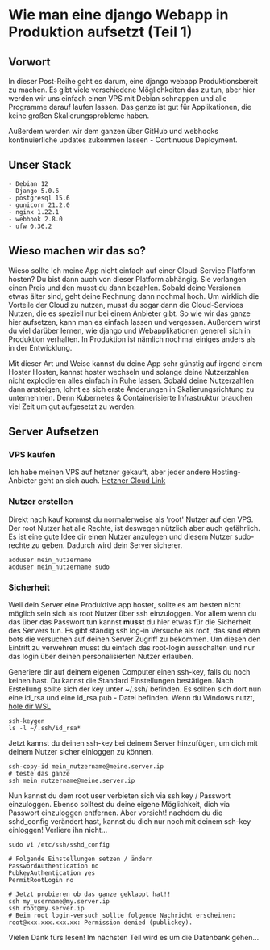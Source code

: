 # Wie man eine django Webapp in Produktion aufsetzt (Teil 1)
## Vorwort

In dieser Post-Reihe geht es darum, eine django webapp Produktionsbereit zu machen.
Es gibt viele verschiedene Möglichkeiten das zu tun, aber hier werden wir uns einfach einen VPS mit Debian schnappen und alle Programme darauf laufen lassen.
Das ganze ist gut für Applikationen, die keine großen Skalierungsprobleme haben.

Außerdem werden wir dem ganzen über GitHub und webhooks kontinuierliche updates zukommen lassen - Continuous Deployment.

## Unser Stack

```
- Debian 12
- Django 5.0.6
- postgresql 15.6
- gunicorn 21.2.0
- nginx 1.22.1
- webhook 2.8.0
- ufw 0.36.2
```

## Wieso machen wir das so?

Wieso sollte Ich meine App nicht einfach auf einer Cloud-Service Platform hosten?
Du bist dann auch von dieser Platform abhängig. Sie verlangen einen Preis und den musst du dann bezahlen. Sobald deine Versionen etwas älter sind, geht deine Rechnung dann nochmal hoch. Um wirklich die Vorteile der Cloud zu nutzen, musst du sogar dann die Cloud-Services Nutzen, die es speziell nur bei einem Anbieter gibt.
So wie wir das ganze hier aufsetzen, kann man es einfach lassen und vergessen.
Außerdem wirst du viel darüber lernen, wie django und Webapplikationen generell sich in Produktion verhalten. In Produktion ist nämlich nochmal einiges anders als in der Entwicklung.

Mit dieser Art und Weise kannst du deine App sehr günstig auf irgend einem Hoster Hosten, kannst hoster wechseln und solange deine Nutzerzahlen nicht explodieren alles einfach in Ruhe lassen. Sobald deine Nutzerzahlen dann ansteigen, lohnt es sich erste Änderungen in Skalierungsrichtung zu unternehmen. Denn Kubernetes & Containerisierte Infrastruktur brauchen viel Zeit um gut aufgesetzt zu werden.

## Server Aufsetzen

### VPS kaufen

Ich habe meinen VPS auf hetzner gekauft, aber jeder andere Hosting-Anbieter geht an sich auch. 
[Hetzner Cloud Link](https://www.hetzner.com/de/cloud/)

### Nutzer erstellen

Direkt nach kauf kommst du normalerweise als 'root' Nutzer auf den VPS. Der root Nutzer hat alle Rechte, ist deswegen nützlich aber auch gefährlich. Es ist eine gute Idee dir einen Nutzer anzulegen und diesem Nutzer sudo-rechte zu geben. Dadurch wird dein Server sicherer.
```
adduser mein_nutzername
adduser mein_nutzername sudo
```

### Sicherheit

Weil dein Server eine Produktive app hostet, sollte es am besten nicht möglich sein sich als root Nutzer über ssh einzuloggen. Vor allem wenn du das über das Passwort tun kannst **musst** du hier etwas für die Sicherheit des Servers tun. Es gibt ständig ssh log-in Versuche als root, das sind eben bots die versuchen auf deinen Server Zugriff zu bekommen. Um diesen den Eintritt zu verwehren musst du einfach das root-login ausschalten und nur das login über deinen personalisierten Nutzer erlauben.

Generiere dir auf deinem eigenen Computer einen ssh-key, falls du noch keinen hast. Du kannst die Standard Einstellungen bestätigen. Nach Erstellung sollte sich der key unter ~/.ssh/ befinden. Es sollten sich dort nun eine id_rsa und eine id_rsa.pub - Datei befinden.
Wenn du Windows nutzt, [hole dir WSL](https://learn.microsoft.com/en-us/windows/wsl/install)
```
ssh-keygen
ls -l ~/.ssh/id_rsa*
```

Jetzt kannst du deinen ssh-key bei deinem Server hinzufügen, um dich mit deinem Nutzer sicher einloggen zu können.
```
ssh-copy-id mein_nutzername@meine.server.ip
# teste das ganze
ssh mein_nutzername@meine.server.ip
```

Nun kannst du dem root user verbieten sich via ssh key / Passwort einzuloggen. Ebenso solltest du deine eigene Möglichkeit, dich via Passwort einzuloggen entfernen. Aber vorsicht! nachdem du die sshd_config verändert hast, kannst du dich nur noch mit deinem ssh-key einloggen! Verliere ihn nicht...
```
sudo vi /etc/ssh/sshd_config

# Folgende Einstellungen setzen / ändern
PasswordAuthentication no
PubkeyAuthentication yes
PermitRootLogin no

# Jetzt probieren ob das ganze geklappt hat!!
ssh my_username@my.server.ip
ssh root@my.server.ip
# Beim root login-versuch sollte folgende Nachricht erscheinen:
root@xxx.xxx.xxx.xx: Permission denied (publickey).
```

Vielen Dank fürs lesen!
Im nächsten Teil wird es um die Datenbank gehen...
